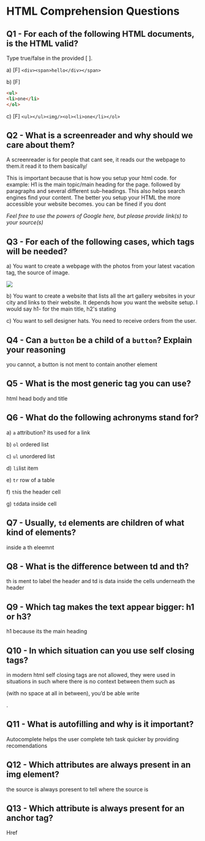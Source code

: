 
# HTML Comprehension Questions

## Q1 - For each of the following HTML documents, is the HTML valid?

Type true/false in the provided [ ].

a) [F] `<div><span>hello</div></span>`

b) [F]

```html
<ul>
<li>one</li>
</ol>
```

c) [F] `<ul></ul><img/><ol><li>one</li></ol>`

## Q2 - What is a screenreader and why should we care about them?
A screenreader is for people that cant see, it reads our the webpage to them.it read it to them basically/

 This is important because that is how you setup your html code. for example: H1 is the main topic/main heading for the page. followed by paragraphs and several different sub-headings. This also helps search engines find your content. The better you setup your HTML the more accessible your website becomes.
you can be fined if you dont 


_Feel free to use the powers of Google here, but please provide link(s) to your source(s)_

## Q3 - For each of the following cases, which tags will be needed?

a) You want to create a webpage with the photos from your latest vacation
<IMG> tag, the source of image.


<img src=”/”>



b) You want to create a website that lists all the art gallery websites in your city and links to their website.
It depends how you want the website setup. I would say h1- for the main title, h2's stating 

c) You want to sell designer hats. You need to receive orders from the user.


## Q4 - Can a `button` be a child of a `button`? Explain your reasoning

you cannot, a button is not ment to contain another element 

## Q5 - What is the most generic tag you can use?
html head body and title
## Q6 - What do the following achronyms stand for?

a) `a` attribution? its used for a link

b) `ol` ordered list

c) `ul` unordered list

d) `li`list item

e) `tr` row of a table

f) `th`is the header cell 

g) `td`data inside cell

## Q7 - Usually, `td` elements are children of what kind of elements? 
inside a th eleemnt

## Q8 - What is the difference between td and th?
th is ment to label the header and td is data inside the cells underneath the header 

## Q9 - Which tag makes the text appear bigger: h1 or h3?
h1 because its the main heading 

## Q10 - In which situation can you use self closing tags?
in modern html self closing tags are not allowed, they were used in situations in such where there is no context between them such as <p></p> (with no space at all in between), you’d be able write <p/>.
## Q11 - What is autofilling and why is it important?
Autocomplete helps the user complete teh task quicker by providing recomendations

## Q12 - Which attributes are always present in an img element?
the source is always poresent to tell where the source is 
## Q13 - Which attribute is always present for an anchor tag?
Href
